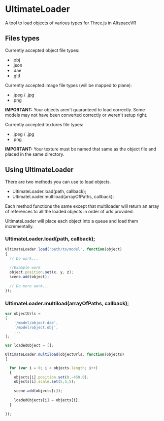 # UltimateLoader
A tool to load objects of various types for Three.js in AltspaceVR

## Files types
Currently accepted object file types:
* .obj
* .json
* .dae
* .gltf

Currently accepted image file types (will be mapped to plane):
* .jpeg / .jpg
* .png

**IMPORTANT:** Your objects aren't guaranteed  to load correctly. Some models may not have been converted correctly or weren't setup right.

Currently accepted textures file types:
* .jpeg / .jpg
* .png

**IMPORTANT:** Your texture must be named that same as the object file and placed in the same directory.

## Using UltimateLoader

There are two methods you can use to load objects. 
* UltimateLoader.load(path, callback);
* UltimateLoader.multiload(arrayOfPaths, callback);

Each method functions the same except that multiloader will return an array of references to all the loaded objects in order of urls provided.

UltimateLoader will place each object into a queue and load them incrementally. 

### UltimateLoader.load(path, callback);
```javascript
UltimateLoader.load('path/to/model', function(object)
{
  // Do work...
  
  //Example work
  object.position.set(x, y, z);
  scene.add(object);
  
  // Do more work...
});
```



### UltimateLoader.multiload(arrayOfPaths, callback);
```javascript
var objectUrls =
[
	'/model/object.dae',
	'/model/object.obj',
	...
];

var loadedObject = [];

UltimateLoader.multiload(objectUrls, function(objects)
{

  for (var i = 0; i < objects.length; i++)
  {
  	objects[i].position.set(0,-450,0);
  	objects[i].scale.set(5,5,5);
  
  	scene.add(objects[i]);
  	
  	loadedObjects[i] = objects[i];
  }
  
});
```
